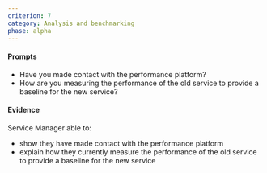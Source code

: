 ```yaml
---
criterion: 7
category: Analysis and benchmarking
phase: alpha
---
```


#### Prompts

* Have you made contact with the performance platform?
* How are you measuring the performance of the old service to provide a baseline for the new service?

#### Evidence

Service Manager able to:

*  show they have made contact with the performance platform
*  explain how they currently measure the performance of the old service to provide a baseline for the new service

